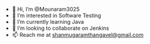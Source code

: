 - 👋 Hi, I’m @Mounaram3025
- 👀 I’m interested in Software Testing
- 🌱 I’m currently learning Java
- 💞️ I’m looking to collaborate on Jenkins
- 📫 Reach me at shanmugaramthangavel@gmail.com

<!---
Mounaram3025/Mounaram3025 is a ✨ special ✨ repository because its `README.md` (this file) appears on your GitHub profile.
You can click the Preview link to take a look at your changes.
--->
